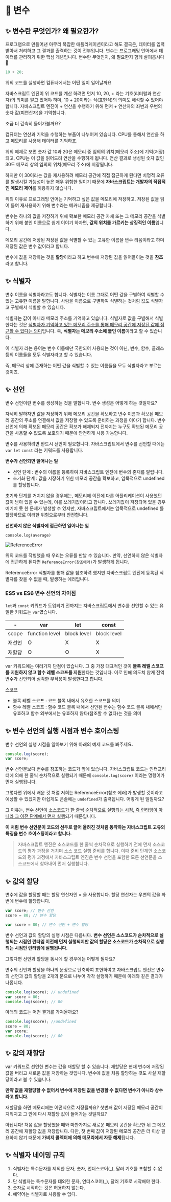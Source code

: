 # 🔎 변수

## ✨ 변수란 무엇인가? 왜 필요한가?

프로그램으로 만들어낸 아무리 복잡한 애플리케이션이라고 해도 결국은, 데이터를 입력 받아서 처리하고 그 결과를 출력하는 것이 전부입니다.
변수는 프로그래밍 언어에서 데이터를 관리하기 위한 핵심 개념입니다. 변수란 무엇인지, 왜 필요한지 함께 살펴봅시다 🙌

```javascript
10 + 20;
```

위의 코드를 실행하면 컴퓨터에서는 어떤 일이 일어날까요

자바스크립트 엔진이 위 코드를 계산 하려면 먼저 10, 20, + 라는 기호(리터럴과 연산자)의 의미를 알고 있어야 하며, 10 + 20이라는 식(표현식)의 의미도 해석할 수 있어야 합니다. 자바스크립트 엔진이 + 연산을 수행하기 위해 먼저 + 연산자의 좌변과 우변의 숫자 값(피연산자)을 기억합니다.

조금 더 깊숙히 들어가볼까요?

컴퓨터는 연산과 기억을 수행하는 부품이 나누어져 있습니다. CPU를 통해서 연산을 하고 메모리를 사용해 데이터를 기억하죠.

위의 예제로 보면 숫자 값 10과 20은 메모리 중 임의의 위치(메모리 주소)에 기억(저장)되고, CPU는 이 값을 읽어드려 연산을 수행하게 됩니다. 연산 결과로 생성된 숫자 값인 30도 메모리 상의 임의의 위치(메모리 주소)에 저장됩니다.

하지만 이 30이라는 값을 재사용하려 메모리 공간에 직접 접근하게 된다면 치명적 오류를 발생시킬 가능성이 높은 매우 위험한 일이기 때문에 **자바스크립트는 개발자의 직접적인 메모리 제어**를 허용하지 않습니다.

위의 이유로 프로그래밍 언어는 기억하고 싶은 값을 메모리에 저장하고, 저장된 값을 읽어 들여 재사용하기 위해 변수라는 메커니즘을 제공합니다.

변수는 하나의 값을 저장하기 위해 확보한 메모리 공간 자체 또는 그 메모리 공간을 식별하기 위해 붙인 이름으로 쉽게 이야기 하자면, **값의 위치를 가르키는 상징적인 이름**입니다.

메모리 공간에 저장된 저장된 값을 식별할 수 있는 고유한 이름을 변수 리음이라고 하며 저장된 값은 변수 값이라고 합니다.

변수에 값을 저장하는 것을 **할당**이라고 하고 변수에 저장된 값을 읽어들이는 것을 **참조**라고 합니다.

## ✨ 식별자

변수 이름을 식별자라고도 합니다. 식별자는 이름 그대로 어떤 값을 구별하여 식별할 수 있는 고유한 이름을 말합니다. 사람을 이름으로 구별하여 식별하는 것처럼 값도 식별자고 구별해서 식별할 수 있습니다.

식별자는 값이 아니라 메모리 주소를 기억하고 있습니다. 식별자로 값을 구별해서 식별한다는 것은 <u>식별자가 기억하고 있는 메모리 주소를 통해 메모리 공간에 저장된 값에 접근할 수 있다는 의미</u>입니다. 즉, **식별자는 메모리 주소에 붙인 이름**이라고 할 수 있습니다.

이 식별자 라는 용어는 변수 이름에만 국한되어 사용되는 것이 아닌, 변수, 함수, 클래스 등의 이름들을 모두 식별자라고 할 수 있습니다.

즉, 메모리 상에 존재하는 어떤 값을 식별할 수 있는 이름들을 모두 식별자라고 부르는 것이죠.

## ✨ 선언

변수 선언이란 변수를 생성하는 것을 말합니다. 변수 생성은 어떻게 하는 것일까요?

자세히 말하자면 값을 저장하기 위해 메모리 공간을 확보하고 변수 이름과 확보된 메모리 공간의 주소를 연결해서 값을 저장할 수 있도록 준비하는 과정을 이야기 합니다. 변수 선언에 의해 확보된 메모리 공간은 확보가 해제되지 전까지는 누구도 확보된 메모리 공간을 사용할 수 없도록 보호되기 때문에 안전하게 사용 가능합니다.

변수를 사용하려면 반드시 선언이 필요합니다. 자바스크립트에서 변수를 선언할 때에는 `var` `let` `const` 라는 키워드를 사용합니다.

**변수가 선언되면 일어나는 일**

- 선언 단계 : 변수의 이름을 등록하여 자바스크립트 엔진에 변수의 존재를 알립니다.
- 초기화 단계 : 값을 저장하기 위한 메모리 공간을 확보하고, 암묵적으로 undefined를 할당합니다.

초기화 단계를 거치지 않을 경우에는, 메모리에 이전에 다른 어플리케이션이 사용했던 값이 남아 있을 수 있는데, 이를 쓰레기값이라고 합니다. 쓰레기값이 저장되어 있을 경우 예기치 못 한 문제가 발생할 수 있지만, 자바스크립트에서는 암묵적으로 undefined 를 할당하므로 이러한 위험으로부터 안전합니다.

**선언하지 않은 식별자에 접근하면 일어나는 일**

```
console.log(average)
```

![ReferenceError]()

위의 코드를 작헝했을 때 우리는 오류를 만날 수 있습니다.
만약, 선언하지 않은 식별자에 접근하게 된다면 `ReferenceError(참조에러)`가 발생하게 됩니다.

ReferenceError 식별자를 통해 값을 참조하려 했지만 자바스크립트 엔진에 등록된 식별자를 찾을 수 없을 때, 발생하는 에러입니다.

### ES5 vs ES6 변수 선언의 차이점

`let`과 `const` 키워드가 도입되기 전까지는 자바스크립트에서 변수를 선언할 수 있는 유일한 키워드는 `var`였습니다.

| -      | var            | let         | const       |
| ------ | -------------- | ----------- | ----------- |
| scope  | function level | block level | block level |
| 재선언 | O              | X           | X           |
| 재할당 | O              | O           | X           |

var 키워드에는 여러가지 단점이 있습니다. 그 중 가장 대표적인 것이 **블록 레벨 스코프를 지원하지 않고 함수 레벨 스코프를 지원**한다는 것입니다. 이로 인해 의도치 않게 전역 변수가 선언되어 심각한 부작용이 발생한다고 합니다.

[스코프](https://poiemaweb.com/js-scope#3-function-level-scope)

- 블록 레벨 스코프 : 코드 블록 내에서 유호한 스코프를 의미
- 함수 레벨 스코프 : 함수 코드 블록 내에서 선언된 변수는 함수 코드 블록 내에서만 유효하고 함수 외부에서는 유효하지 않다(참조할 수 없다)는 것을 의미

## ✨ 변수 선언의 실행 시점과 변수 호이스팅

변수 선언의 실행 시점을 알아보기 위해 아래의 예제 코드를 봐주세요.

```javascript
console.log(score);
var score;
```

변수 선언문보다 변수를 참조하는 코드가 앞에 있습니다. 자바스크립트 코드는 인터프리터에 의해 한 줄씩 순차적으로 실행되기 때문에 `console.log(score)` 이라는 명령어가 먼저 실행됩니다.

그렇다면 위에서 배운 것 처럼 저희는 ReferenceError(참조 에러)가 발생할 것이라고 예상할 수 있겠지만 아쉽게도 콘솔에는 `undefined`가 출력됩니다. 어떻게 된 일일까요?

그 이유는, <u>변수 선언이 소스코드가 한 줄씩 순차적으로 실행되는 시점, 즉 런타임이 아니라 그 이전 단계에서 먼저 실행</u>되기 때문입니다.

**이 처럼 변수 선언문이 코드의 선두로 끌어 올려진 것처럼 동작하는 자바스크립트 고유의 특징을 변수 호이스팅이라고 합니다.**

> 자바스크립트 엔진은 소스코드를 한 줄씩 순차적으로 실행하기 전에 먼저 소스코드의 평가 과정을 거치며 소스 코드 실행 준비를 합니다. 이때 준비 단계인 소스코드의 평가 과정에서 자바스크립트 엔진은 변수 선언을 포함한 모든 선언문을 소스코드에서 찾아내어 먼저 실행합니다.

## ✨ 값의 할당

변수에 값을 할당할 때는 할당 연산자인 = 을 사용합니다. 할당 연산자는 우변의 값을 좌변에 변수에 할당합니다.

```javascript
var score; // 변수 선언
score = 80; // 변수 할당

var score = 80; // 변수 선언 + 변수 할당
```

변수 선언과 값의 할당의 실행 시점은 다릅니다. **변수 선언은 소스코드가 순차적으로 실행되는 시점인 런타임 이전에 먼저 실행되지만 값의 할당은 소스코드가 순차적으로 실행되는 시점인 런타임에 실행됩니다.**

그렇다면 선언과 할당을 동시에 할 경우에는 어떻게 될까요?

변수의 선언과 할당을 하나의 문장으로 단축하여 표현하여고 자바스크립트 엔진은 변수의 선언과 값의 할당을 2개의 문으로 나누어 각각 실행하기 때문에 아래와 같은 결과가 나옵니다.

```javascript
console.log(score); // undefined
var score = 80;
console.log(score); // 80
```

아래의 코드는 어떤 결과를 가져올까요?

```javascript
console.log(score); //undefined
score = 80;
var score;
console.log(score); // 80
```

## ✨ 값의 재할당

var 키워드로 선언한 변수는 값을 재할당 할 수 있습니다. 재할당은 현재 변수에 저장된 값을 버리고 새로운 값을 저장하는 것입니다. 변수에 값을 처음 할당하는 것도 사실 재할당이라고 볼 수 있습니다.

**만약 값을 재할당할 수 없어서 변수에 저장된 값을 변경할 수 없다면 변수가 아니라 상수라고 합니다.**

재할당을 하면 메모리에는 어떤식으로 저장될까요? 첫번째 값이 저장된 메모리 공간이 지워지고 그 안에 다시 재할당 값이 들어가는 것일까요?

아닙니다! 처음 값을 할당했을 때와 마찬가지로 새로운 메모리 공간을 확보한 뒤 그 메모리 공간에 재할당 값을 저장합니다. 다만, 첫 번째 값이 저장된 메모리 공간은 더 이상 필요하지 않기 때문에 **가비지 콜렉터에 의해 메모리에서 자동 해제**됩니다.

## ✨ 식별자 네이밍 규칙

1. 식별자는 특수문자를 제외한 문자, 숫자, 언더스코어(\_), 달러 기호를 포함할 수 없다.
2. 단 식별자는 특수문자를 데외한 문자, 언더스코어(\_), 달러 기호로 시작해야 한다.
3. 숫자로 시작하는 것은 허용하지 않는다.
4. 예약어는 식별자로 사용할 수 없다.
